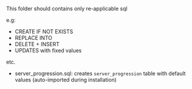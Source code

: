 This folder should contains only re-applicable sql

e.g:

- CREATE IF NOT EXISTS
- REPLACE INTO
- DELETE + INSERT
- UPDATES with fixed values

etc.
- server_progression.sql: creates `server_progression` table with default values (auto-imported during installation)
